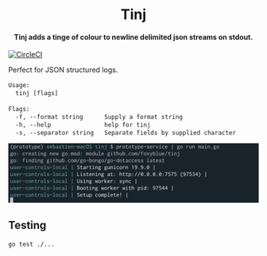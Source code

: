 <h1 align="center">
    Tinj
</h1>

<h4 align="center">
    Tinj adds a tinge of colour to newline delimited json streams on stdout.
</h4>

[![CircleCI](https://circleci.com/gh/foxyblue/tinj.svg?style=shield)](https://circleci.com/gh/foxyblue/tinj)

Perfect for JSON structured logs.

```
Usage:
  tinj [flags]

Flags:
  -f, --format string      Supply a format string
  -h, --help               help for tinj
  -s, --separator string   Separate fields by supplied character
```

![example](example.png)

## Testing

```
go test ./...
```
